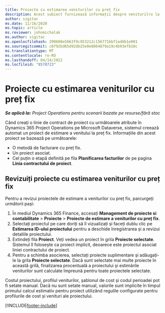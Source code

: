 ```yaml
---
title: Proiecte cu estimarea veniturilor cu preț fix
description: Acest subiect furnizează informații despre veniturilro la preț fix în proiecte.
author: sigitac
ms.date: 11/16/2020
ms.topic: article
ms.reviewer: johnmichalak
ms.author: sigitac
ms.openlocfilehash: 290608e5663f9c953212c156771bbf1ad6b1e901
ms.sourcegitcommit: c0792bd65d92db25e0e8864879a19c4b93efb10c
ms.translationtype: MT
ms.contentlocale: ro-RO
ms.lasthandoff: 04/14/2022
ms.locfileid: "8578723"
---
```

# <a name="fixed-price-revenue-estimate-projects"></a>Proiecte cu estimarea veniturilor cu preț fix 

_**Se aplică la:** Project Operations pentru scenarii bazate pe resurse/fără stoc_

Când creați o linie de contract de proiect cu următoarele atribute în Dynamics 365 Project Operations pe Microsoft Dataverse, sistemul creează automat un proiect de estimare a venitului la preț fix. Informațiile din acest proiect se bazează pe următoarele:

  - O metodă de facturare cu preț fix.
  - Un proiect asociat.
  - Cel puțin o etapă definită pe fila **Planificarea facturilor** de pe pagina **Linia contractului de proiect**.

## <a name="review-fixed-price-revenue-estimates-projects"></a>Revizuiți proiecte cu estimarea veniturilor cu preț fix
Pentru a revizui proiectele de estimare a veniturilor cu preț fix, parcurgeți următorii pași:

1. În mediul Dynamics 365 Finance, accesați **Management de proiecte si contabilitate** > **Proiecte** > **Proiecte de estimare a veniturilor cu preț fix**.
2. Selectați proiectul pe care doriți să îl vizualizați și faceți dublu clic pe **Estimarea ID-ului proiectului** pentru a deschide înregistrarea și a revizui detaliile proiectului.
3. Extindeți fila **Proiect**. Veți vedea un proiect în grila **Proiecte selectate**. Sistemul îl folosește ca proiect implicit, deoarece este proiectul asociat liniei contractului de proiect. 
4. Pentru a schimba asocierea, selectați proiecte suplimentare și adăugați-le la grila **Proiecte selectate**. Dacă sunt selectate mai multe proiecte în această grilă, finalizarea procentuală a proiectului și estimările veniturilor sunt calculate împreună pentru toate proiectele selectate.

  Costul proiectului, profilul veniturilor, șablonul de cost și codul perioadei pot fi setate manual. Dacă nu sunt setate manual, valorile sunt implicite în timpul primului calcul estimativ pentru proiect utilizând regulile configurate pentru profilurile de cost și venituri ale proiectului.



[!INCLUDE[footer-include](../includes/footer-banner.md)]
